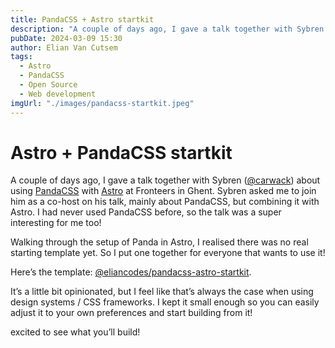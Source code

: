 ```yaml
---
title: PandaCSS + Astro startkit
description: "A couple of days ago, I gave a talk together with Sybren about using PandaCSS with Astro at Fronteers in Ghent. It inspired me to build a template."
pubDate: 2024-03-09 15:30
author: Elian Van Cutsem
tags:
  - Astro
  - PandaCSS
  - Open Source
  - Web development
imgUrl: "./images/pandacss-startkit.jpeg"
---
```


# Astro + PandaCSS startkit

A couple of days ago, I gave a talk together with Sybren ([@carwack](https://twitter.com/carwack)) about using [PandaCSS](https://panda-css.com/) with [Astro](https://astro.build/) at Fronteers in Ghent. Sybren asked me to join him as a co-host on his talk, mainly about PandaCSS, but combining it with Astro. I had never used PandaCSS before, so the talk was a super interesting for me too!

Walking through the setup of Panda in Astro, I realised there was no real starting template yet. So I put one together for everyone that wants to use it!

Here’s the template: [@eliancodes/pandacss-astro-startkit](https://github.com/ElianCodes/pandacss-astro-startkit).

It’s a little bit opinionated, but I feel like that’s always the case when using design systems / CSS frameworks. I kept it small enough so you can easily adjust it to your own preferences and start building from it!

excited to see what you’ll build!
